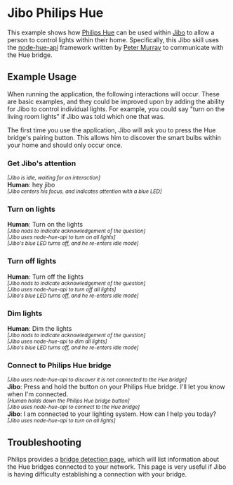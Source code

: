 # Jibo Philips Hue
This example shows how [Philips Hue](http://www.developers.meethue.com) can be used within [Jibo](http://www.jibo.com) to allow a person to control lights within their home. Specifically, this Jibo skill uses the [node-hue-api](https://github.com/peter-murray/node-hue-api) framework written by [Peter Murray](https://github.com/peter-murray) to communicate with the Hue bridge.

## Example Usage
When running the application, the following interactions will occur. These are basic examples, and they could be improved upon by adding the ability for Jibo to control individual lights. For example, you could say "turn on the living room lights" if Jibo was told which one that was.

The first time you use the application, Jibo will ask you to press the Hue bridge's pairing button. This allows him to discover the smart bulbs within your home and should only occur once.

### Get Jibo's attention
<small>*[Jibo is idle, waiting for an interaction]*<br /></small>
**Human**: hey jibo<br />
<small>*[Jibo centers his focus, and indicates attention with a blue LED]*<br /></small>

### Turn on lights
**Human**: Turn on the lights<br />
<small>*[Jibo nods to indicate acknowledgement of the question]*<br /></small>
<small>*[Jibo uses node-hue-api to turn on all lights]*<br /></small>
<small>*[Jibo's blue LED turns off, and he re-enters idle mode]*<br /></small>

### Turn off lights
**Human**: Turn off the lights<br />
<small>*[Jibo nods to indicate acknowledgement of the question]*<br /></small>
<small>*[Jibo uses node-hue-api to turn off all lights]*<br /></small>
<small>*[Jibo's blue LED turns off, and he re-enters idle mode]*<br /></small>

### Dim lights
**Human**: Dim the lights<br />
<small>*[Jibo nods to indicate acknowledgement of the question]*<br /></small>
<small>*[Jibo uses node-hue-api to dim all lights]*<br /></small>
<small>*[Jibo's blue LED turns off, and he re-enters idle mode]*<br /></small>

### Connect to Philips Hue bridge
<small>*[Jibo uses node-hue-api to discover it is not connected to the Hue bridge]*<br /></small>
**Jibo**: Press and hold the button on your Philips Hue bridge. I'll let you know when I'm connected.<br />
<small>*[Human holds down the Philips Hue bridge button]*<br /></small>
<small>*[Jibo uses node-hue-api to connect to the Hue bridge]*<br /></small>
**Jibo**: I am connected to your lighting system. How can I help you today?<br />
<small>*[Jibo uses node-hue-api to turn on all lights]*<br /></small>

## Troubleshooting
Philips provides a [bridge detection page](https://www.meethue.com/api/nupnp), which will list information about the Hue bridges connected to your network. This page
is very useful if Jibo is having difficulty establishing a connection with your bridge.

